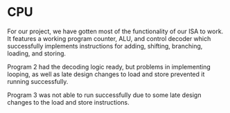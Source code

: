 # CPU
For our project, we have gotten most of the functionality of our ISA to work.
It features a working program counter, ALU, and control decoder which successfully
implements instructions for adding, shifting, branching, loading, and storing.

Program 2 had the decoding logic ready, but problems in implementing looping, as well as late design changes to load and store prevented it running successfully.

Program 3 was not able to run successfully due to some late design changes to the
load and store instructions.
